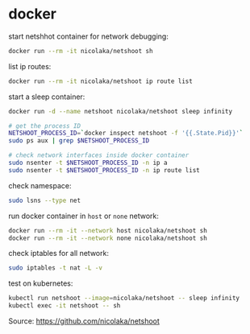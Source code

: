 # docker

start netshhot container for network debugging:
```bash
docker run --rm -it nicolaka/netshoot sh
```

list ip routes:
```bash
docker run --rm -it nicolaka/netshoot ip route list
```

start a sleep container:
```bash
docker run -d --name netshoot nicolaka/netshoot sleep infinity

# get the process ID
NETSHOOT_PROCESS_ID=`docker inspect netshoot -f '{{.State.Pid}}'`
sudo ps aux | grep $NETSHOOT_PROCESS_ID

# check network interfaces inside docker container
sudo nsenter -t $NETSHOOT_PROCESS_ID -n ip a
sudo nsenter -t $NETSHOOT_PROCESS_ID -n ip route list
```

check namespace:
```bash
sudo lsns --type net
```

run docker container in `host` or `none` network:
```bash
docker run --rm -it --network host nicolaka/netshoot sh
docker run --rm -it --network none nicolaka/netshoot sh
```

check iptables for all network:
```bash
sudo iptables -t nat -L -v
```

test on kubernetes:
```bash
kubectl run netshoot --image=nicolaka/netshoot -- sleep infinity
kubectl exec -it netshoot -- sh
```
Source: https://github.com/nicolaka/netshoot

